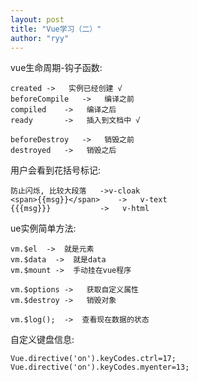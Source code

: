 ```yaml
---
layout: post
title: "Vue学习（二）"
author: "ryy"
---
```


vue生命周期-钩子函数:

	created	->   实例已经创建	√
	beforeCompile	->   编译之前
	compiled	->   编译之后
	ready		->   插入到文档中	√

	beforeDestroy	->   销毁之前
	destroyed	->   销毁之后

用户会看到花括号标记:

    防止闪烁, 比较大段落   ->v-cloak  
    <span>{{msg}}</span>	->   v-text
    {{{msg}}}			->   v-html

ue实例简单方法:

    vm.$el	->  就是元素
	vm.$data  ->  就是data
	vm.$mount ->  手动挂在vue程序
	
	vm.$options	->   获取自定义属性
	vm.$destroy	->   销毁对象

	vm.$log();	->  查看现在数据的状态
    
自定义键盘信息:

    Vue.directive('on').keyCodes.ctrl=17;
	Vue.directive('on').keyCodes.myenter=13;
